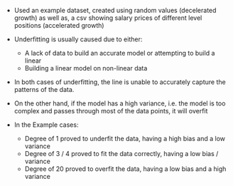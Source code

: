 * Used an example dataset, created using random values (decelerated growth) as well as, a csv showing salary prices of different level positions (accelerated growth)

* Underfitting is usually caused due to either:
    * A lack of data to build an accurate model or attempting to build a linear
    * Building a linear model on non-linear data
* In both cases of underfitting, the line is unable to accurately capture the patterns of the data.
* On the other hand, if the model has a high variance, i.e. the model is too complex and passes through most of the data points, it will overfit

* In the Example cases: 
    * Degree of 1 proved to underfit the data, having a high bias and a low variance
    * Degree of 3 / 4 proved to fit the data correctly, having a low bias / variance
    * Degree of 20 proved to overfit the data, having a low bias and a high variance
